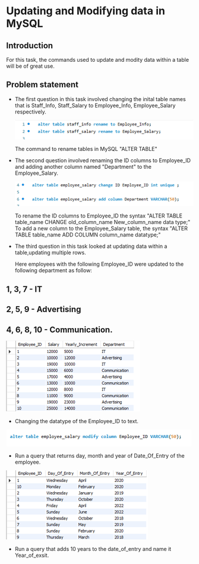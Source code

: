 # Updating and Modifying data in MySQL

## Introduction

For this task, the commands used to update and modity data within a table will be of great use. 


## Problem statement

- The first question in this task involved changing the inital table names that is Staff_Info, Staff_Salary to Employee_Info, Employee_Salary respectively.

  ![](Update_mysql1.png)


  The command to rename tables in MySQL "ALTER TABLE" 


 - The second question involved renaming the ID columns to Employee_ID and adding another column named "Department" to the Employee_Salary.
 
    ![](Update_mysql2.png)

    To rename the ID columns to Employee_ID the syntax "ALTER TABLE table_name CHANGE old_column_name New_column_name data type;"
    To add a new column to the Employee_Salary table, the syntax "ALTER TABLE table_name ADD COLUMN column_name datatype;"


 - The third question in this task looked at updating data within a table,updating multiple rows.

   Here employees with the following Employee_ID were updated to the following department as follow:

 1, 3, 7 - IT
 ---
 2, 5,  9 - Advertising
 ---
 4, 6, 8, 10 - Communication.
 ---

   
![](Introduction_MySQL5.png)


 - Changing the datatype  of the Employee_ID to text.

 ![](modify_mysql1.png)

  
- Run a query that returns day, month and year of Date_Of_Entry of the employee.

![](Introduction_MySQL6.png)

- Run a query that adds 10 years to the date_of_entry and name it Year_of_exsit.

  




  
